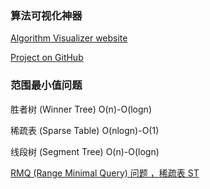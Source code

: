 ### 算法可视化神器
[Algorithm Visualizer website](http://algo-visualizer.jasonpark.me/#path=backtracking/n_queens/n_queens)

[Project on GitHub](https://github.com/parkjs814/AlgorithmVisualizer)


### 范围最小值问题
胜者树 (Winner Tree) O(n)-O(logn)

稀疏表 (Sparse Table) O(nlogn)-O(1)

线段树 (Segment Tree) O(n)-O(logn)

[RMQ (Range Minimal Query) 问题 ，稀疏表 ST](http://www.cnblogs.com/549294286/p/3780794.html)